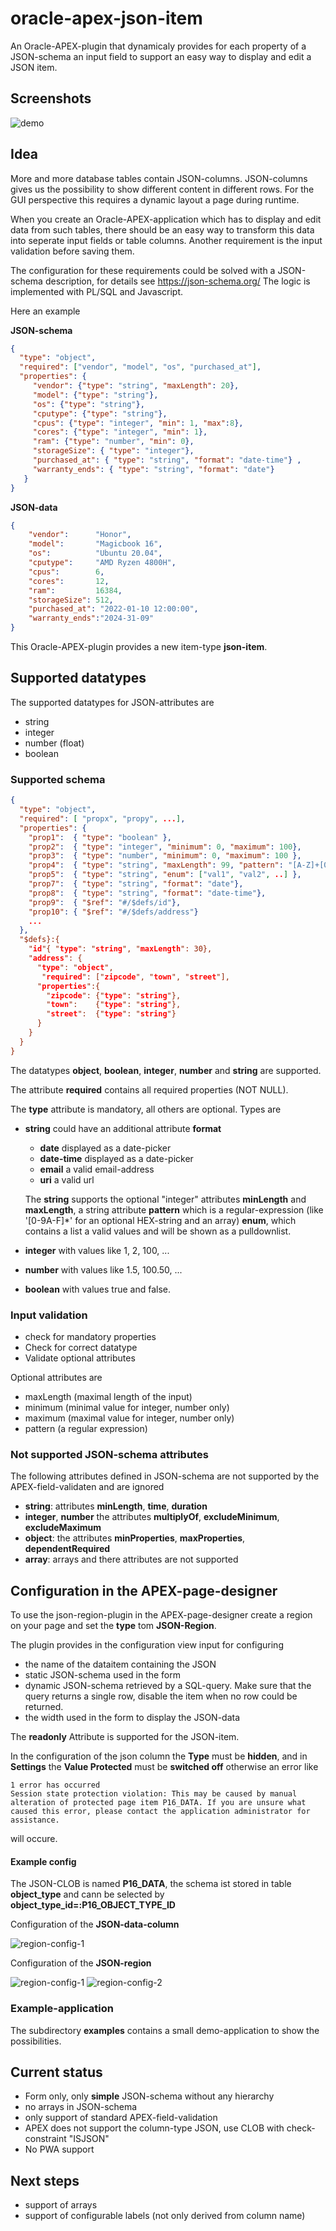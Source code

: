 # oracle-apex-json-item

An Oracle-APEX-plugin that dynamicaly provides for each property of a JSON-schema an input field to support an easy way to display and edit a JSON item. 

## Screenshots
![demo](docu/demo.gif)


## Idea

More and more database tables contain JSON-columns.
JSON-columns gives us the possibility to show different content in different rows. For the GUI perspective this requires a dynamic layout a page during runtime.

When you create an Oracle-APEX-application which has to display and edit data from such tables, there should be an easy way to transform this data into seperate input fields or table columns.
Another requirement is the input validation before saving them.

The configuration for these requirements could be solved with a JSON-schema description, for details see https://json-schema.org/
The logic is implemented with PL/SQL and Javascript.

Here an example

**JSON-schema**
```json
{
  "type": "object",
  "required": ["vendor", "model", "os", "purchased_at"],
  "properties": {
     "vendor": {"type": "string", "maxLength": 20},
     "model": {"type": "string"},
     "os": {"type": "string"},
     "cputype": {"type": "string"},
     "cpus": {"type": "integer", "min": 1, "max":8},
     "cores": {"type": "integer", "min": 1},
     "ram": {"type": "number", "min": 0},
     "storageSize": { "type": "integer"},
     "purchased_at": { "type": "string", "format": "date-time"} ,
     "warranty_ends": { "type": "string", "format": "date"} 
   }
}
```

**JSON-data**
```json
{
    "vendor":      "Honor",
    "model":       "Magicbook 16",
    "os":          "Ubuntu 20.04",
    "cputype":     "AMD Ryzen 4800H",
    "cpus":        6,
    "cores":       12,
    "ram":         16384,
    "storageSize": 512,
    "purchased_at": "2022-01-10 12:00:00",
    "warranty_ends":"2024-31-09" 
}
```

This Oracle-APEX-plugin provides a new item-type **json-item**. 

## Supported datatypes

The supported datatypes for JSON-attributes are
- string
- integer
- number (float)
- boolean

### Supported schema

```JSON
{
  "type": "object",
  "required": [ "propx", "propy", ...],
  "properties": {
    "prop1":  { "type": "boolean" },
    "prop2":  { "type": "integer", "minimum": 0, "maximum": 100},
    "prop3":  { "type": "number", "minimum": 0, "maximum": 100 },
    "prop4":  { "type": "string", "maxLength": 99, "pattern": "[A-Z]+[0-9]*"},
    "prop5":  { "type": "string", "enum": ["val1", "val2", ..] },
    "prop7":  { "type": "string", "format": "date"},
    "prop8":  { "type": "string", "format": "date-time"},
    "prop9":  { "$ref": "#/$defs/id"},
    "prop10": { "$ref": "#/$defs/address"}
    ...
  },
  "$defs}:{
    "id"{ "type": "string", "maxLength": 30},
    "address": {
      "type": "object",
       "required": ["zipcode", "town", "street"],
      "properties":{
        "zipcode": {"type": "string"},
        "town":    {"type": "string"},
        "street":  {"type": "string"}
      }
    }
  }
}
```
The datatypes **object**, **boolean**, **integer**, **number** and **string** are supported.

The attribute **required** contains all required properties (NOT NULL).

The **type** attribute is mandatory, all others are optional.
Types are
- **string** could have an additional attribute **format** 
  - **date** displayed as a date-picker
  - **date-time** displayed as a date-picker
  - **email** a valid email-address
  - **uri** a valid url

  The **string** supports the optional "integer" attributes **minLength** and **maxLength**, a string attribute **pattern** which is a regular-expression (like '[0-9A-F]*' for an optional HEX-string and an array) **enum**, which contains a list a valid values and will be shown as a pulldownlist.
- **integer** with values like 1, 2, 100, ...
- **number** with values like 1.5, 100.50, ...
- **boolean** with values true and false.

### Input validation

- check for mandatory properties
- Check for correct datatype 
- Validate optional attributes

Optional attributes are
- maxLength (maximal length of the input)
- minimum (minimal value for integer, number only)
- maximum (maximal value for integer, number only)
- pattern (a regular expression)

### Not supported JSON-schema attributes
The following attributes defined in JSON-schema are not supported by the APEX-field-validaten and are ignored
- **string**: attributes **minLength**, **time**, **duration**
- **integer**, **number** the attributes **multiplyOf**, **excludeMinimum**, **excludeMaximum**
- **object**: the attributes **minProperties**, **maxProperties**, **dependentRequired**
- **array**: arrays and there attributes are not supported

## Configuration in the APEX-page-designer

To use the json-region-plugin in the APEX-page-designer create a region on your page and set the **type** tom **JSON-Region**.

The plugin provides in the configuration view input for configuring
- the name of the dataitem containing the JSON
- static JSON-schema used in the form 
- dynamic JSON-schema retrieved by a SQL-query. Make sure that the query returns a single row, disable the item when no row could be returned.
- the width used in the form to display the JSON-data

The **readonly** Attribute is supported for the JSON-item.

In the configuration of the json column the **Type** must be **hidden**, and in **Settings** the **Value Protected** must be **switched off**
otherwise an error like
```
1 error has occurred
Session state protection violation: This may be caused by manual alteration of protected page item P16_DATA. If you are unsure what caused this error, please contact the application administrator for assistance.
```
will occure.
#### Example config
The JSON-CLOB is named **P16_DATA**, the schema ist stored in table **object_type** and cann be selected by **object_type_id=:P16_OBJECT_TYPE_ID**

Configuration of the **JSON-data-column**

![region-config-1](docu/region-config-3.png)


Configuration of the **JSON-region**

![region-config-1](docu/region-config-1.png)
![region-config-2](docu/region-config-2.png)


### Example-application

The subdirectory **examples** contains a small demo-application to show the possibilities.

## Current status
- Form only, only **simple** JSON-schema without any hierarchy
- no arrays in JSON-schema
- only support of standard APEX-field-validation
- APEX does not support the column-type JSON, use CLOB with check-constraint "ISJSON"
- No PWA support

## Next steps

- support of arrays
- support of configurable labels (not only derived from column name)
